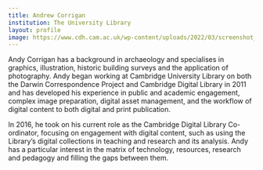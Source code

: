 ```yaml
---
title: Andrew Corrigan
institution: The University Library
layout: profile
image: https://www.cdh.cam.ac.uk/wp-content/uploads/2022/03/screenshot_2020-11-12_at_09.07.46-740x740.png
---
```

Andy Corrigan has a background in archaeology and specialises in graphics, illustration, historic building surveys and the application of photography. Andy began working at Cambridge University Library on both the Darwin Correspondence Project and Cambridge Digital Library in 2011 and has developed his experience in public and academic engagement, complex image preparation, digital asset management, and the workflow of digital content to both digital and print publication.

In 2016, he took on his current role as the Cambridge Digital Library Co-ordinator, focusing on engagement with digital content, such as using the Library’s digital collections in teaching and research and its analysis. Andy has a particular interest in the matrix of technology, resources, research and pedagogy and filling the gaps between them.
